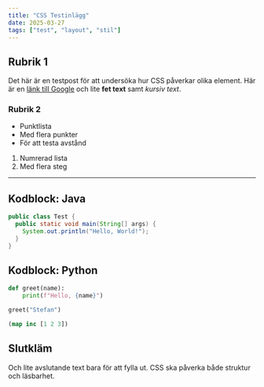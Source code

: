 ```yaml
---
title: "CSS Testinlägg"
date: 2025-03-27
tags: ["test", "layout", "stil"]
---
```


## Rubrik 1

Det här är en testpost för att undersöka hur CSS påverkar olika element. Här är en [länk till Google](https://www.google.com) och lite **fet text** samt *kursiv text*.

### Rubrik 2

- Punktlista
- Med flera punkter
- För att testa avstånd

1. Numrerad lista
2. Med flera steg

---

## Kodblock: Java

```java
public class Test {
  public static void main(String[] args) {
    System.out.println("Hello, World!");
  }
}
```

## Kodblock: Python

```python
def greet(name):
    print(f"Hello, {name}")

greet("Stefan")
```

```clojure
(map inc [1 2 3])
```

## Slutkläm

Och lite avslutande text bara för att fylla ut. CSS ska påverka både struktur och läsbarhet.
